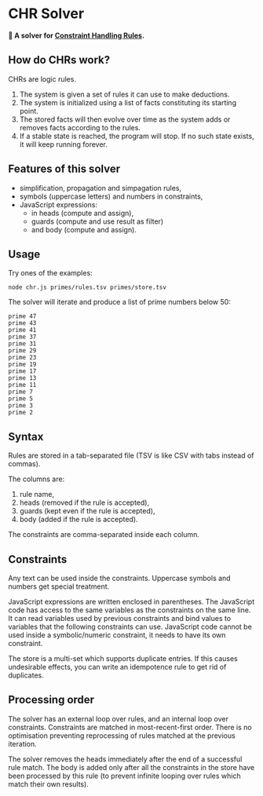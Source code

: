 # CHR Solver

**🔀 A solver for [Constraint Handling Rules](https://en.wikipedia.org/wiki/Constraint_Handling_Rules).**

## How do CHRs work?

CHRs are logic rules.

1. The system is given a set of rules it can use to make deductions.
2. The system is initialized using a list of facts constituting its starting point.
3. The stored facts will then evolve over time as the system adds or removes facts according to the rules.
4. If a stable state is reached, the program will stop. If no such state exists, it will keep running forever.

## Features of this solver

- simplification, propagation and simpagation rules,
- symbols (uppercase letters) and numbers in constraints,
- JavaScript expressions:
  - in heads (compute and assign),
  - guards (compute and use result as filter)
  - and body (compute and assign).

## Usage

Try ones of the examples:

    node chr.js primes/rules.tsv primes/store.tsv

The solver will iterate and produce a list of prime numbers below 50:

    prime 47
    prime 43
    prime 41
    prime 37
    prime 31
    prime 29
    prime 23
    prime 19
    prime 17
    prime 13
    prime 11
    prime 7
    prime 5
    prime 3
    prime 2

## Syntax

Rules are stored in a tab-separated file (TSV is like CSV with tabs instead of commas).

The columns are:

1. rule name,
2. heads (removed if the rule is accepted),
3. guards (kept even if the rule is accepted),
4. body (added if the rule is accepted).

The constraints are comma-separated inside each column.

## Constraints

Any text can be used inside the constraints. Uppercase symbols and numbers get special treatment.

JavaScript expressions are written enclosed in parentheses. The JavaScript code has access to the same variables as the constraints on the same line. It can read variables used by previous constraints and bind values to variables that the following constraints can use. JavaScript code cannot be used inside a symbolic/numeric constraint, it needs to have its own constraint.

The store is a multi-set which supports duplicate entries. If this causes undesirable effects, you can write an idempotence rule to get rid of duplicates.

## Processing order

The solver has an external loop over rules, and an internal loop over constraints. Constraints are matched in most-recent-first order. There is no optimisation preventing reprocessing of rules matched at the previous iteration.

The solver removes the heads immediately after the end of a successful rule match. The body is added only after all the constraints in the store have been processed by this rule (to prevent infinite looping over rules which match their own results).
